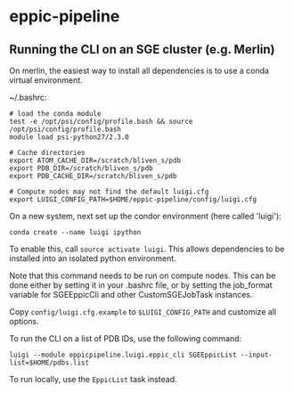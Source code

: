 # eppic-pipeline

## Running the CLI on an SGE cluster (e.g. Merlin)

On merlin, the easiest way to install all dependencies is to use a conda virtual environment.

~/.bashrc:
```{bash}
# load the conda module
test -e /opt/psi/config/profile.bash && source /opt/psi/config/profile.bash
module load psi-python27/2.3.0

# Cache directories
export ATOM_CACHE_DIR=/scratch/bliven_s/pdb
export PDB_DIR=/scratch/bliven_s/pdb
export PDB_CACHE_DIR=/scratch/bliven_s/pdb

# Compute nodes may not find the default luigi.cfg
export LUIGI_CONFIG_PATH=$HOME/eppic-pipeline/config/luigi.cfg
```

On a new system, next set up the condor environment (here called 'luigi'):

```
conda create --name luigi ipython
```

To enable this, call `source activate luigi`. This allows dependencies to be installed into an isolated python environment.

Note that this command needs to be run on compute nodes. This can be done either by setting it in your .bashrc file, or by setting the job_format variable for SGEEppicCli and other CustomSGEJobTask instances.

Copy `config/luigi.cfg.example` to `$LUIGI_CONFIG_PATH` and customize all options.


To run the CLI on a list of PDB IDs, use the following command:

```
luigi --module eppicpipeline.luigi.eppic_cli SGEEppicList --input-list=$HOME/pdbs.list
```

To run locally, use the `EppicList` task instead.

